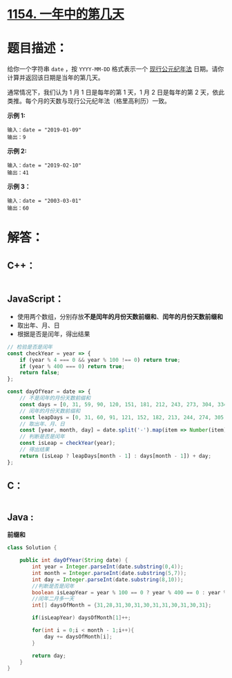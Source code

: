 # [1154. 一年中的第几天](https://leetcode-cn.com/problems/day-of-the-year/)

# 题目描述：

给你一个字符串 `date` ，按 `YYYY-MM-DD` 格式表示一个 [现行公元纪年法](https://baike.baidu.com/item/公元/17855) 日期。请你计算并返回该日期是当年的第几天。

通常情况下，我们认为 1 月 1 日是每年的第 1 天，1 月 2 日是每年的第 2 天，依此类推。每个月的天数与现行公元纪年法（格里高利历）一致。



**示例 1:**

```
输入：date = "2019-01-09"
输出：9
```

 **示例 2:**

```
输入：date = "2019-02-10"
输出：41
```

**示例 3：**

```
输入：date = "2003-03-01"
输出：60
```



# 解答：

## C++：

```cpp

```

## JavaScript：

- 使用两个数组，分别存放**不是闰年的月份天数前缀和**、**闰年的月份天数前缀和**
- 取出年、月、日
- 根据是否是闰年，得出结果

```javascript
// 检验是否是闰年
const checkYear = year => {
    if (year % 4 === 0 && year % 100 !== 0) return true;
    if (year % 400 === 0) return true;
    return false;
};

const dayOfYear = date => {
    // 不是闰年的月份天数前缀和
    const days = [0, 31, 59, 90, 120, 151, 181, 212, 243, 273, 304, 334, 365];
    // 闰年的月份天数前缀和
    const leapDays = [0, 31, 60, 91, 121, 152, 182, 213, 244, 274, 305, 335, 366];
    // 取出年、月、日
    const [year, month, day] = date.split('-').map(item => Number(item));
    // 判断是否是闰年
    const isLeap = checkYear(year);
    // 得出结果
    return (isLeap ? leapDays[month - 1] : days[month - 1]) + day;
};
```

## C：

```c

```

## Java :

**前缀和**

```java
class Solution {

    public int dayOfYear(String date) {
        int year = Integer.parseInt(date.substring(0,4));
        int month = Integer.parseInt(date.substring(5,7));
        int day = Integer.parseInt(date.substring(8,10));
        //判断是否是闰年
        boolean isLeapYear = year % 100 == 0 ? year % 400 == 0 : year % 4 == 0;
        //闰年二月多一天
        int[] daysOfMonth = {31,28,31,30,31,30,31,31,30,31,30,31};

        if(isLeapYear) daysOfMonth[1]++;

        for(int i = 0;i < month - 1;i++){
            day += daysOfMonth[i];
        }

        return day;
    }
}
```

